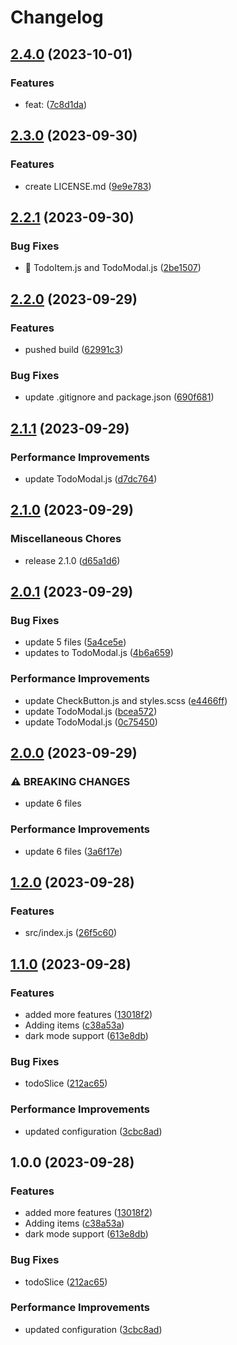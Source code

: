 # Changelog

## [2.4.0](https://github.com/lbajda/react-task-app/compare/v2.3.0...v2.4.0) (2023-10-01)


### Features

* feat:  ([7c8d1da](https://github.com/lbajda/react-task-app/commit/7c8d1da3200c510a35e44a6ee9a6e16dbf0a372f))

## [2.3.0](https://github.com/lbajda/react-task-app/compare/v2.2.1...v2.3.0) (2023-09-30)


### Features

* create LICENSE.md ([9e9e783](https://github.com/lbajda/react-task-app/commit/9e9e78397f326478528a088fe8c2a32e4350e875))

## [2.2.1](https://github.com/lbajda/react-task-app/compare/v2.2.0...v2.2.1) (2023-09-30)


### Bug Fixes

* :bug: TodoItem.js and TodoModal.js ([2be1507](https://github.com/lbajda/react-task-app/commit/2be1507b6bbb889a5d828beb956025c66db7489d))

## [2.2.0](https://github.com/lbajda/react-task-app/compare/v2.1.1...v2.2.0) (2023-09-29)


### Features

* pushed build ([62991c3](https://github.com/lbajda/react-task-app/commit/62991c3fbfadc3656bbed84f081956ad9b3a72c5))


### Bug Fixes

* update .gitignore and package.json ([690f681](https://github.com/lbajda/react-task-app/commit/690f6810f517949b4461b233b643bbc759f14acb))

## [2.1.1](https://github.com/lbajda/react-task-app/compare/v2.1.0...v2.1.1) (2023-09-29)


### Performance Improvements

* update TodoModal.js ([d7dc764](https://github.com/lbajda/react-task-app/commit/d7dc7647e6269b83454575d7665a19d899289da8))

## [2.1.0](https://github.com/lbajda/react-todo-app/compare/v2.0.1...v2.1.0) (2023-09-29)


### Miscellaneous Chores

* release 2.1.0 ([d65a1d6](https://github.com/lbajda/react-todo-app/commit/d65a1d682319df7ed164ed510ce69d50a53b04e7))

## [2.0.1](https://github.com/lbajda/react-todo-app/compare/v2.0.0...v2.0.1) (2023-09-29)


### Bug Fixes

* update 5 files ([5a4ce5e](https://github.com/lbajda/react-todo-app/commit/5a4ce5eb4a9c40231c38987168bffcb0c4db2068))
* updates to TodoModal.js ([4b6a659](https://github.com/lbajda/react-todo-app/commit/4b6a659f67c838267b3a4114186a82cbca2a5159))


### Performance Improvements

* update CheckButton.js and styles.scss ([e4466ff](https://github.com/lbajda/react-todo-app/commit/e4466ff20180ab52bff002a71a089fbb4fabbcd8))
* update TodoModal.js ([bcea572](https://github.com/lbajda/react-todo-app/commit/bcea57228fb6ca2c022af77834e6a7f60202bfb5))
* update TodoModal.js ([0c75450](https://github.com/lbajda/react-todo-app/commit/0c75450c483cd9b4e61d53e957d94af998baa87a))

## [2.0.0](https://github.com/lbajda/react-todo-app/compare/v1.2.0...v2.0.0) (2023-09-29)


### ⚠ BREAKING CHANGES

* update 6 files

### Performance Improvements

* update 6 files ([3a6f17e](https://github.com/lbajda/react-todo-app/commit/3a6f17e6dbfcb9b5744a346d526d3bc550c1458a))

## [1.2.0](https://github.com/lbajda/react-todo-app/compare/v1.1.0...v1.2.0) (2023-09-28)


### Features

* src/index.js ([26f5c60](https://github.com/lbajda/react-todo-app/commit/26f5c60b04507f3507af43f1fa4bd8e6beeb9077))

## [1.1.0](https://github.com/lbajda/react-todo-app/compare/v1.0.0...v1.1.0) (2023-09-28)


### Features

* added more features ([13018f2](https://github.com/lbajda/react-todo-app/commit/13018f2bce6f5d37787cb4d4f644a5a7a94c8c6d))
* Adding items ([c38a53a](https://github.com/lbajda/react-todo-app/commit/c38a53a7f0f9b6678375a9b45b8e09dc504e1bc5))
* dark mode support ([613e8db](https://github.com/lbajda/react-todo-app/commit/613e8dbd6001649151d0151c64c5531e7cc723ed))


### Bug Fixes

* todoSlice ([212ac65](https://github.com/lbajda/react-todo-app/commit/212ac65449508fcc36e997b2e63bd2e40bea43f9))


### Performance Improvements

* updated configuration ([3cbc8ad](https://github.com/lbajda/react-todo-app/commit/3cbc8ada00de7bba9dfa353469794e591d156f99))

## 1.0.0 (2023-09-28)


### Features

* added more features ([13018f2](https://github.com/lbajda/react-todo-app/commit/13018f2bce6f5d37787cb4d4f644a5a7a94c8c6d))
* Adding items ([c38a53a](https://github.com/lbajda/react-todo-app/commit/c38a53a7f0f9b6678375a9b45b8e09dc504e1bc5))
* dark mode support ([613e8db](https://github.com/lbajda/react-todo-app/commit/613e8dbd6001649151d0151c64c5531e7cc723ed))


### Bug Fixes

* todoSlice ([212ac65](https://github.com/lbajda/react-todo-app/commit/212ac65449508fcc36e997b2e63bd2e40bea43f9))


### Performance Improvements

* updated configuration ([3cbc8ad](https://github.com/lbajda/react-todo-app/commit/3cbc8ada00de7bba9dfa353469794e591d156f99))
